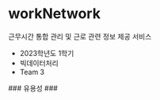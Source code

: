 # workNetwork
근무시간 통합 관리 및 근로 관련 정보 제공 서비스
<br>
  - 2023학년도 1학기
  - 빅데이터처리
  - Team 3
<p>
  ### 유용성 ###
  
</p>
